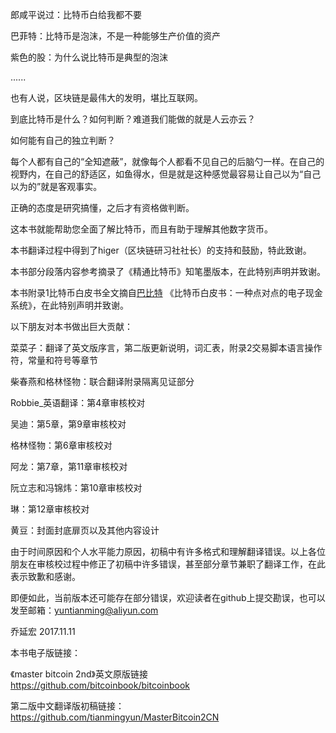 郎咸平说过：比特币白给我都不要

巴菲特：比特币是泡沫，不是一种能够生产价值的资产

紫色的股：为什么说比特币是典型的泡沫

......

也有人说，区块链是最伟大的发明，堪比互联网。

到底比特币是什么？如何判断？难道我们能做的就是人云亦云？

如何能有自己的独立判断？

每个人都有自己的“全知遮蔽”，就像每个人都看不见自己的后脑勺一样。在自己的视野内，在自己的舒适区，如鱼得水，但是就是这种感觉最容易让自己以为“自己以为的”就是客观事实。

正确的态度是研究搞懂，之后才有资格做判断。

这本书就能帮助您全面了解比特币，而且有助于理解其他数字货币。

本书翻译过程中得到了higer（区块链研习社社长）的支持和鼓励，特此致谢。

本书部分段落内容参考摘录了《精通比特币》知笔墨版本，在此特别声明并致谢。

本书附录1比特币白皮书全文摘自[巴比特](http://www.8btc.com/wiki/bitcoin-a-peer-to-peer-electronic-cash-system) 《比特币白皮书：一种点对点的电子现金系统》，在此特别声明并致谢。

以下朋友对本书做出巨大贡献：

菜菜子：翻译了英文版序言，第二版更新说明，词汇表，附录2交易脚本语言操作符，常量和符号等章节

柴春燕和格林怪物：联合翻译附录隔离见证部分

Robbie_英语翻译：第4章审核校对

吴迪：第5章，第9章审核校对

格林怪物：第6章审核校对

阿龙：第7章，第11章审核校对

阮立志和冯锦炜：第10章审核校对

琳：第12章审核校对

黄豆：封面封底扉页以及其他内容设计

由于时间原因和个人水平能力原因，初稿中有许多格式和理解翻译错误。以上各位朋友在审核校过程中修正了初稿中许多错误，甚至部分章节兼职了翻译工作，在此表示致歉和感谢。

即便如此，当前版本还可能存在部分错误，欢迎读者在github上提交勘误，也可以发至邮箱：yuntianming@aliyun.com



乔延宏
2017.11.11




本书电子版链接：

《master bitcoin 2nd》英文原版链接
https://github.com/bitcoinbook/bitcoinbook

第二版中文翻译版初稿链接：
https://github.com/tianmingyun/MasterBitcoin2CN
